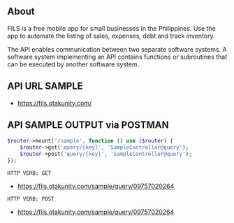 ## About

FILS is a free mobile app for small businesses in the Philippines. Use the app to automate the listing of sales, expenses, debt and track inventory.

The API enables communication between two separate software systems. A software system implementing an API contains functions or subroutines that can be executed by another software system.


## API URL SAMPLE

-   https://fils.otakunity.com/

## API SAMPLE OUTPUT via POSTMAN
```php
$router->mount('/sample', function () use ($router) {
    $router->get('query/{key}', 'SampleController@query');
    $router->post('query/{key}', 'SampleController@query');
});

```

`HTTP VERB: GET`
-   https://fils.otakunity.com/sample/query/09757020264


`HTTP VERB: POST`
-   https://fils.otakunity.com/sample/query/09757020264
